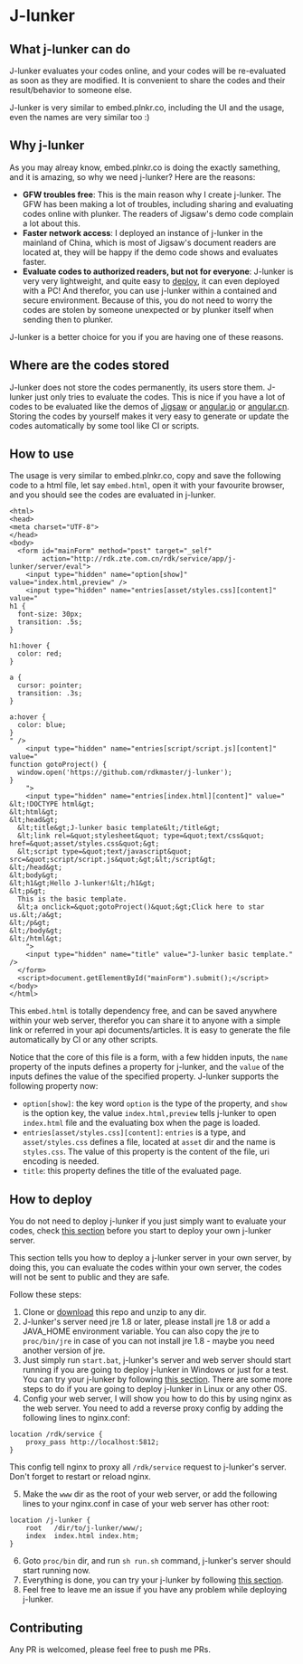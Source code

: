 # J-lunker

## What j-lunker can do

J-lunker evaluates your codes online, and your codes will be re-evaluated as soon as they are modified. It is convenient to share the codes and their result/behavior to someone else.

J-lunker is very similar to embed.plnkr.co, including the UI and the usage, even the names are very similar too :)

## Why j-lunker

As you may alreay know, embed.plnkr.co is doing the exactly samething, and it is amazing, so why we need j-lunker? Here are the reasons:

- **GFW troubles free**: This is the main reason why I create j-lunker. The GFW has been making a lot of troubles, including sharing and evaluating codes online with plunker. The readers of Jigsaw's demo code complain a lot about this.
- **Faster network access**: I deployed an instance of j-lunker in the mainland of China, which is most of Jigsaw's document readers are located at, they will be happy if the demo code shows and evaluates faster.
- **Evaluate codes to authorized readers, but not for everyone**: J-lunker is very very lightweight, and quite easy to [deploy](https://github.com/rdkmaster/j-lunker#how-to-deploy), it can even deployed with a PC! And therefor, you can use j-lunker within a contained and secure environment. Because of this, you do not need to worry the codes are stolen by someone unexpected or by plunker itself when sending then to plunker.

J-lunker is a better choice for you if you are having one of these reasons.

## Where are the codes stored

J-lunker does not store the codes permanently, its users store them. J-lunker just only tries to evaluate the codes. This is nice if you have a lot of codes to be evaluated like the demos of [Jigsaw](https://github.com/rdkmaster/jigsaw) or [angular.io](https://angular.io) or [angular.cn](https://angular.cn). Storing the codes by yourself makes it very easy to generate or update the codes automatically by some tool like CI or scripts.

## How to use

The usage is very similar to embed.plnkr.co, copy and save the following code to a html file, let say `embed.html`, open it with your favourite browser, and you should see the codes are evaluated in j-lunker.

```
<html>
<head>
<meta charset="UTF-8">
</head>
<body>
  <form id="mainForm" method="post" target="_self"
  		action="http://rdk.zte.com.cn/rdk/service/app/j-lunker/server/eval">
    <input type="hidden" name="option[show]" value="index.html,preview" />
    <input type="hidden" name="entries[asset/styles.css][content]" value="
h1 {
  font-size: 30px;
  transition: .5s;
}

h1:hover {
  color: red;
}

a {
  cursor: pointer;
  transition: .3s;
}

a:hover {
  color: blue;
}
" />
    <input type="hidden" name="entries[script/script.js][content]" value="
function gotoProject() {
  window.open('https://github.com/rdkmaster/j-lunker');
}
    ">
    <input type="hidden" name="entries[index.html][content]" value="
&lt;!DOCTYPE html&gt;
&lt;html&gt;
&lt;head&gt;
  &lt;title&gt;J-lunker basic template&lt;/title&gt;
  &lt;link rel=&quot;stylesheet&quot; type=&quot;text/css&quot; href=&quot;asset/styles.css&quot;&gt;
  &lt;script type=&quot;text/javascript&quot; src=&quot;script/script.js&quot;&gt;&lt;/script&gt;
&lt;/head&gt;
&lt;body&gt;
&lt;h1&gt;Hello J-lunker!&lt;/h1&gt;
&lt;p&gt;
  This is the basic template.
  &lt;a onclick=&quot;gotoProject()&quot;&gt;Click here to star us.&lt;/a&gt;
&lt;/p&gt;
&lt;/body&gt;
&lt;/html&gt;
    ">
    <input type="hidden" name="title" value="J-lunker basic template." />
  </form>
  <script>document.getElementById("mainForm").submit();</script>
</body>
</html>
```

This `embed.html` is totally dependency free, and can be saved anywhere within your web server, therefor you can share it to anyone with a simple link or referred in your api documents/articles. It is easy to generate the file automatically by CI or any other scripts.

Notice that the core of this file is a form, with a few hidden inputs, the `name` property of the inputs defines a property for j-lunker, and the `value` of the inputs defines the value of the specified property. J-lunker supports the following property now:

- `option[show]`: the key word `option` is the type of the property, and `show` is the option key, the value `index.html,preview` tells j-lunker to open `index.html` file and the evaluating box when the page is loaded.
- `entries[asset/styles.css][content]`: `entries` is a type, and `asset/styles.css` defines a file, located at `asset` dir and the name is `styles.css`. The value of this property is the content of the file, uri encoding is needed.
- `title`: this property defines the title of the evaluated page.

## How to deploy

You do not need to deploy j-lunker if you just simply want to evaluate your codes, check [this section](https://github.com/rdkmaster/j-lunker#how-to-use) before you start to deploy your own j-lunker server.

This section tells you how to deploy a j-lunker server in your own server, by doing this, you can evaluate the codes within your own server, the codes will not be sent to public and they are safe.

Follow these steps:

1. Clone or [download](https://codeload.github.com/rdkmaster/j-lunker/zip/master) this repo and unzip to any dir.
2. J-lunker's server need jre 1.8 or later, please install jre 1.8 or add a JAVA_HOME environment variable. You can also copy the jre to `proc/bin/jre` in case of you can not install jre 1.8 - maybe you need another version of jre.
3. Just simply run `start.bat`, j-lunker's server and web server should start running if you are going to deploy j-lunker in Windows or just for a test. You can try your j-lunker by following [this section](https://github.com/rdkmaster/j-lunker#how-to-use). There are some more steps to do if you are going to deploy j-lunker in Linux or any other OS.
4. Config your web server, I will show you how to do this by using nginx as the web server. You need to add a reverse proxy config by adding the following lines to nginx.conf:

```
location /rdk/service {
    proxy_pass http://localhost:5812;
}
```

This config tell nginx to proxy all `/rdk/service` request to j-lunker's server. Don't forget to restart or reload nginx.

5. Make the `www` dir as the root of your web server, or add the following lines to your nginx.conf in case of your web server has other root:
```
location /j-lunker {
    root   /dir/to/j-lunker/www/;
    index  index.html index.htm;
}
```
6. Goto `proc/bin` dir, and run `sh run.sh` command, j-lunker's server should start running now.
7. Everything is done, you can try your j-lunker by following [this section](https://github.com/rdkmaster/j-lunker#how-to-use).
8. Feel free to leave me an issue if you have any problem while deploying j-lunker.

## Contributing

Any PR is welcomed, please feel free to push me PRs.
